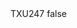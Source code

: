 <?xml version="1.0" encoding="UTF-8"?>
<CustomMetadata xmlns="http://soap.sforce.com/2006/04/metadata">
    <label>TXU247</label>
    <protected>false</protected>
</CustomMetadata>
